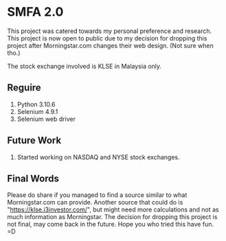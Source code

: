 # SMFA 2.0

This project was catered towards my personal preference and research. This project is now open to public due to my decision for dropping this project after Morningstar.com changes their web design. (Not sure when tho.)

The stock exchange involved is KLSE in Malaysia only.

## Reguire
1. Python 3.10.6
2. Selenium 4.9.1
3. Selenium web driver

## Future Work
1. Started working on NASDAQ and NYSE stock exchanges.

## Final Words
Please do share if you managed to find a source similar to what Morningstar.com can provide. 
Another source that could do is "https://klse.i3investor.com/", but might need more calculations and not as much information as Morningstar.
The decision for dropping this project is not final, may come back in the future.
Hope you who tried this have fun. =D
